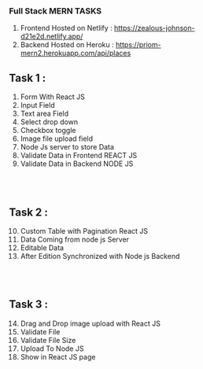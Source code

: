 ### Full Stack MERN TASKS

1. Frontend Hosted on Netlify : https://zealous-johnson-d21e2d.netlify.app/
2. Backend Hosted on Heroku : https://priom-mern2.herokuapp.com/api/places

## Task 1 :

1. Form With React JS
2. Input Field
3. Text area Field
4. Select drop down
5. Checkbox toggle
6. Image file upload field
7. Node Js server to store Data
8. Validate Data in Frontend REACT JS
9. Validate Data in Backend NODE JS

<br/> <br/>

## Task 2 :

10. Custom Table with Pagination React JS
11. Data Coming from node js Server
12. Editable Data
13. After Edition Synchronized with Node js Backend

<br/> <br/>

## Task 3 :

14. Drag and Drop image upload with React JS
15. Validate File
16. Validate File Size
17. Upload To Node JS
18. Show in React JS page

<br/> <br/>
